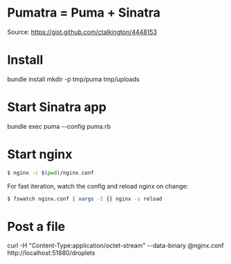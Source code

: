 # Pumatra = Puma + Sinatra

Source: https://gist.github.com/ctalkington/4448153

# Install

bundle install
mkdir -p tmp/puma tmp/uploads

# Start Sinatra app
bundle exec puma --config puma.rb

# Start nginx

```bash
$ nginx -c $(pwd)/nginx.conf
```

For fast iteration, watch the config and reload nginx on change:

```bash
$ fswatch nginx.conf | xargs -I {} nginx -s reload
```

# Post a file

curl -H "Content-Type:application/octet-stream" --data-binary @nginx.conf http://localhost:51880/droplets
